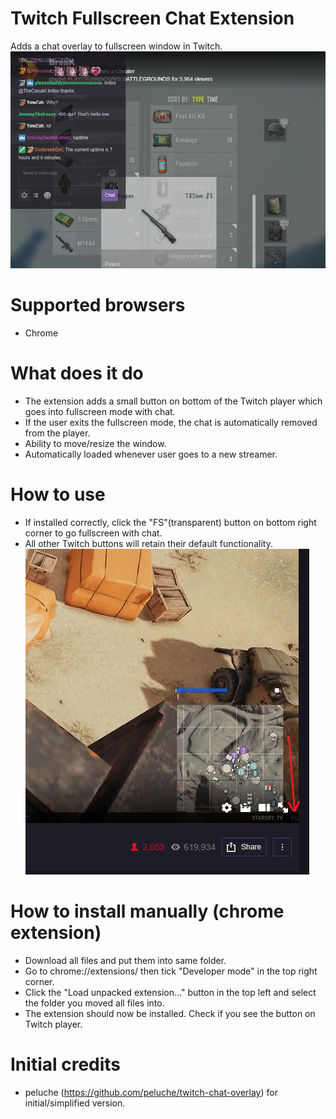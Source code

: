 # Twitch Fullscreen Chat Extension
Adds a chat overlay to fullscreen window in Twitch.
![Fullscreen example](https://github.com/exploder2013/TwitchFullscreenChat/blob/master/fullscreen_example.PNG)

# Supported browsers
  * Chrome

# What does it do
- The extension adds a small button on bottom of the Twitch player which goes into fullscreen mode with chat.
- If the user exits the fullscreen mode, the chat is automatically removed from the player.
- Ability to move/resize the window.
- Automatically loaded whenever user goes to a new streamer.

# How to use
- If installed correctly, click the "FS"(transparent) button on bottom right corner to go fullscreen with chat. 
- All other Twitch buttons will retain their default functionality.
![Button example](https://github.com/exploder2013/TwitchFullscreenChat/blob/master/fullscreen_button.PNG)

# How to install manually (chrome extension)

- Download all files and put them into same folder.
- Go to chrome://extensions/ then tick "Developer mode" in the top right corner.
- Click the "Load unpacked extension..." button in the top left and select the folder you moved all files into.
- The extension should now be installed. Check if you see the button on Twitch player.

# Initial credits
- peluche (https://github.com/peluche/twitch-chat-overlay) for initial/simplified version.
